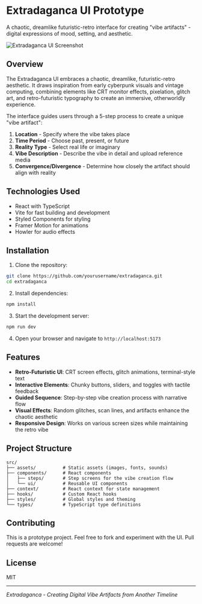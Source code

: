 # Extradaganca UI Prototype

A chaotic, dreamlike futuristic-retro interface for creating "vibe artifacts" - digital expressions of mood, setting, and aesthetic.

![Extradaganca UI Screenshot](screenshot.png)

## Overview

The Extradaganca UI embraces a chaotic, dreamlike, futuristic-retro aesthetic. It draws inspiration from early cyberpunk visuals and vintage computing, combining elements like CRT monitor effects, pixelation, glitch art, and retro-futuristic typography to create an immersive, otherworldly experience.

The interface guides users through a 5-step process to create a unique "vibe artifact":

1. **Location** - Specify where the vibe takes place
2. **Time Period** - Choose past, present, or future
3. **Reality Type** - Select real life or imaginary
4. **Vibe Description** - Describe the vibe in detail and upload reference media
5. **Convergence/Divergence** - Determine how closely the artifact should align with reality

## Technologies Used

- React with TypeScript
- Vite for fast building and development
- Styled Components for styling
- Framer Motion for animations
- Howler for audio effects

## Installation

1. Clone the repository:
```bash
git clone https://github.com/yourusername/extradaganca.git
cd extradaganca
```

2. Install dependencies:
```bash
npm install
```

3. Start the development server:
```bash
npm run dev
```

4. Open your browser and navigate to `http://localhost:5173`

## Features

- **Retro-Futuristic UI**: CRT screen effects, glitch animations, terminal-style text
- **Interactive Elements**: Chunky buttons, sliders, and toggles with tactile feedback
- **Guided Sequence**: Step-by-step vibe creation process with narrative flow
- **Visual Effects**: Random glitches, scan lines, and artifacts enhance the chaotic aesthetic
- **Responsive Design**: Works on various screen sizes while maintaining the retro vibe

## Project Structure

```
src/
├── assets/          # Static assets (images, fonts, sounds)
├── components/      # React components
│   ├── steps/       # Step screens for the vibe creation flow
│   └── ui/          # Reusable UI components
├── context/         # React context for state management
├── hooks/           # Custom React hooks
├── styles/          # Global styles and theming
└── types/           # TypeScript type definitions
```

## Contributing

This is a prototype project. Feel free to fork and experiment with the UI. Pull requests are welcome!

## License

MIT

---

*Extradaganca - Creating Digital Vibe Artifacts from Another Timeline*

